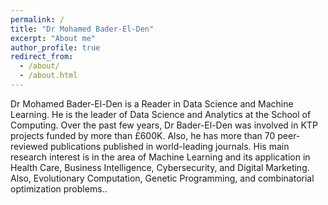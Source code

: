 ```yaml
---
permalink: /
title: "Dr Mohamed Bader-El-Den"
excerpt: "About me"
author_profile: true
redirect_from: 
  - /about/
  - /about.html
---
```


Dr Mohamed Bader-El-Den is a Reader in Data Science and Machine Learning. He is the leader of Data Science and Analytics at the School of Computing. Over the past few years, Dr Bader-El-Den was involved in KTP projects funded by more than £600K. Also, he has more than 70 peer-reviewed publications published in world-leading journals. His main research interest is in the area of Machine Learning and its application in Health Care, Business Intelligence, Cybersecurity, and Digital Marketing. Also, Evolutionary Computation, Genetic Programming, and combinatorial optimization problems..
